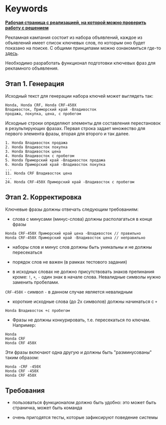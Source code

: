 # Keywords

**[Рабочая страница с реализацией, на которой можно проверить работу с решением](https://task-keywords.herokuapp.com)**

Рекламная кампания состоит из набора объявлений, каждое из объявлений имеет список ключевых слов, по которым оно будет показано на поиске.
С общими принципами можно ознакомиться где-то [здесь](https://yandex.ru/support/direct/keywords/keywords.html).

Необходимо разработать функционал подготовки ключевых фраз для рекламного объявления.


## Этап 1. Генерация

Исходный текст для генерации набора ключей может выглядеть так:

```
Honda, Honda CRF, Honda CRF-450X
Владивосток, Приморский край -Владивосток
продажа, покупка, цена, с пробегом
```

Исходные строки определяют элементы для составления перестановок в результирующих фразах. Первая строка задает множество для первого элемента фразы, вторая для второго и так далее.

```
1. Honda Владивосток продажа 
2. Honda Владивосток покупка
3. Honda Владивосток цена
4. Honda Владивосток с пробегом
5. Honda Приморский край -Владивосток продажа
6. Honda Приморский край -Владивосток покупка
...
11. Honda CRF Владивосток цена
...
24. Honda CRF-450X Приморский край -Владивосток с пробегом
```


## Этап 2. Корректировка

Ключевые фразы должны отвечать следующим требованиям:

- слова с минусами (минус-слова) должны располагаться в конце фразы

```
Honda CRF-450X Приморский край цена -Владивосток // правильно
Honda CRF-450X Приморский край -Владивосток цена // неправильно
```

- наборы слов и минус слов должны быть уникальны и не должны пересекаться

- порядок слов не важен (в рамках тестового задания)

- в исходных словах не должно присутствовать знаков препинания кроме: `!`, `+`, `-` один знак в начале слова. Невалидные символы нужно заменить пробелами.

`CRF-450X` - символ `-` в данном случае является невалидным

- короткие исходные слова (до 2х символов) должны начинаться с `+`

```
Honda Владивосток +с пробегом
```

- Фразы не должны конкурировать, т.е. пересекаться по ключам. Например:

```
Honda
Honda CRF
Honda CRF 450X
```

Эти фразы включают одна другую и должны быть "разминусованы" таким образом:

```
Honda -CRF -450X
Honda CRF -450X
Honda CRF 450X
```

## Требования

- пользоваться функционалом должно быть удобно: это может быть страничка, может быть команда

- очень пригодятся тесты, которые зафиксируют поведение системы
